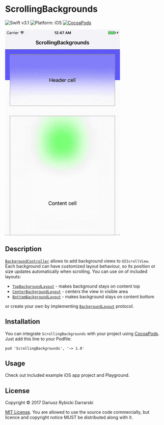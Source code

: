 # ScrollingBackgrounds

![Swift v3.1](https://img.shields.io/badge/swift-v3.1-orange.svg)
![Platform: iOS](https://img.shields.io/badge/platform-iOS-lightgray.svg)
[![CocoaPods](https://img.shields.io/cocoapods/v/ScrollingBackgrounds.svg)](https://cocoapods.org/pods/ScrollingBackgrounds)

![ScrollingBackgrounds screenshot 1](Misc/ScrollingBackgrounds_screenshot_1.gif)

## Description

[`BackgroundController`](ScrollingBackgrounds/BackgroundController.swift) allows to add background views to `UIScrollView`. Each background can have customized layout behaviour, so its position or size updates automatically when scrolling. You can use on of included layouts:

- [`TopBackgroundLayout`](ScrollingBackgrounds/TopBackgroundLayout.swift) - makes background stays on content top
- [`CenterBackgroundLayout`](ScrollingBackgrounds/CenterBackgroundLayout.swift) - centers the view in visible area
- [`BottomBackgroundLayout`](ScrollingBackgrounds/BottomBackgroundLayout.swift) - makes background stays on content bottom

or create your own by implementing [`BackgroundLayout`](ScrollingBackgrounds/BackgroundLayout.swift) protocol.

## Installation

You can integrate `ScrollingBackgrounds` with your project using [CocoaPods](https://cocoapods.org/). Just add this line to your Podfile:

    pod 'ScrollingBackgrounds', '~> 1.0'

## Usage

Check out included example iOS app project and Playground.

## License

Copyright © 2017 Dariusz Rybicki Darrarski

[MIT License](LICENSE). You are allowed to use the source code commercially, but licence and copyright notice MUST be distributed along with it.
